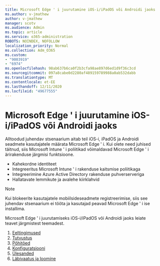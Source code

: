 ```yaml
---
title: Microsoft Edge ' i juurutamine iOS-i/iPadOS või Androidi jaoks
ms.author: v-jmathew
author: v-jmathew
manager: scotv
ms.audience: Admin
ms.topic: article
ms.service: o365-administration
ROBOTS: NOINDEX, NOFOLLOW
localization_priority: Normal
ms.collection: Adm_O365
ms.custom:
- "9003919"
- "6974"
ms.openlocfilehash: 98ab637b6ca0f2b3cfa98ae897d6ed1d9f36c3cd
ms.sourcegitcommit: 097a8cabe0d2280af489159789988a0ab532dabb
ms.translationtype: MT
ms.contentlocale: et-EE
ms.lasthandoff: 12/11/2020
ms.locfileid: "49677555"
---
```

# <a name="deploy-microsoft-edge-for-mobile-for-iosipados-or-android"></a>Microsoft Edge ' i juurutamine iOS-i/iPadOS või Androidi jaoks

Alltoodud juhendav stsenaarium aitab teil iOS-i, iPadOS ja Androidi seadmete kasutajatele määrata Microsoft Edge ' i. Kui olete need juhised täitnud, siis Microsoft Intune ' i poliitikad võimaldavad Microsoft Edge ' i ärirakenduse järgmisi funktsioone.

- Kahekordne identiteet
- Integreeritus Microsoft Intune ' i rakenduse kaitsmise poliitikaga
- Integreerimine Azure Active Directory rakenduse puhverserveriga
- Hallatavate lemmikute ja avalehe kiirklahvid

> [!NOTE]
> Kui blokeerite kasutajatele mobiilsideseadmete registreerimise, siis see juhendav stsenaarium ei tööta ja kasutajad peavad Microsoft Edge ' i ise installima.

Microsoft Edge ' i juurutamiseks iOS-i/iPadOS või Androidi jaoks leiate teavet järgmistest teemadest.

1. [Eeltingimused](https://go.microsoft.com/fwlink/?linkid=2133027)
2. [Tutvustus](https://go.microsoft.com/fwlink/?linkid=2133520)
3. [Põhitõed](https://go.microsoft.com/fwlink/?linkid=2133421)
4. [Konfiguratsiooni](https://go.microsoft.com/fwlink/?linkid=2133521)
5. [Ülesanded](https://go.microsoft.com/fwlink/?linkid=2132869)
6. [Läbivaatus ja loomine](https://go.microsoft.com/fwlink/?linkid=2133522)
